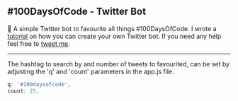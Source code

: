 ## #100DaysOfCode - Twitter Bot
🤖 A simple Twitter bot to favourite all things #100DaysOfCode. I wrote a [tutorial](https://medium.com/@ajukco/how-i-built-a-twitter-bot-for-100daysofcode-768ef5e12405) on how you can create your own Twitter bot. If you need any help feel free to [tweet me](https://twitter.com/ajukco). 

___

The hashtag to search by and number of tweets to favourited, can be set by adjusting the 'q' and 'count' parameters in the app.js file.

```javascript
q: '#100daysofcode',
count: 25,
```
